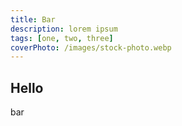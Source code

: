 ```yaml
---
title: Bar
description: lorem ipsum
tags: [one, two, three]
coverPhoto: /images/stock-photo.webp
---
```


## Hello

bar
